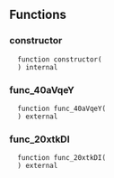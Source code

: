 


## Functions
### constructor
```solidity
  function constructor(
  ) internal
```




### func_40aVqeY
```solidity
  function func_40aVqeY(
  ) external
```




### func_20xtkDI
```solidity
  function func_20xtkDI(
  ) external
```





